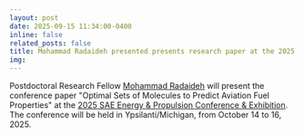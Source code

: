 ```yaml
---
layout: post
date: 2025-09-15 11:34:00-0400
inline: false
related_posts: false
title: Mohammad Radaideh presented presents research paper at the 2025 SAE Energy & Propulsion Conference & Exhibition
img:
---
```


Postdoctoral Research Fellow [Mohammad Radaideh](/people/malradai) will present the conference paper "Optimal Sets of Molecules to Predict Aviation Fuel Properties" at the [2025 SAE Energy & Propulsion Conference & Exhibition](https://web.archive.org/web/20251005225245/https://brx-content.fullsight.org/site/binaries/content/assets/sae-org/content/events/2025/epc/p252010836_epc_25_event_guide_final.pdf).
The conference will be held in Ypsilanti/Michigan, from October 14 to 16, 2025.
